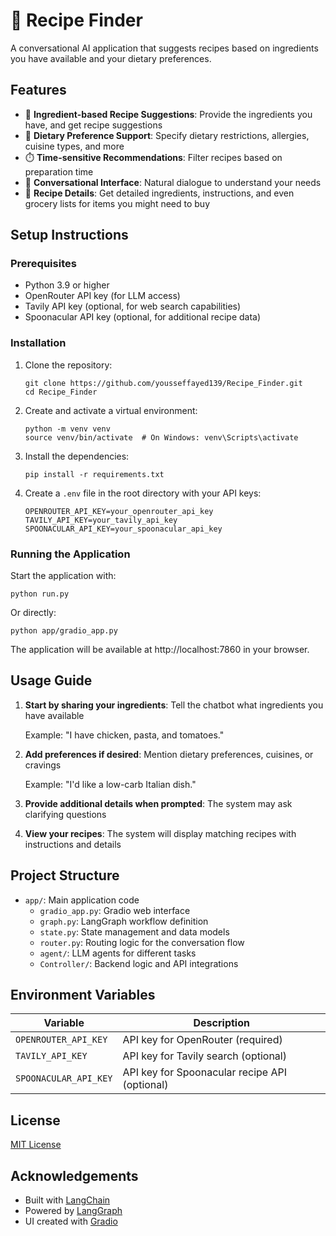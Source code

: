 # 🥗 Recipe Finder

A conversational AI application that suggests recipes based on ingredients you have available and your dietary preferences.

## Features

- 🍳 **Ingredient-based Recipe Suggestions**: Provide the ingredients you have, and get recipe suggestions
- 🥦 **Dietary Preference Support**: Specify dietary restrictions, allergies, cuisine types, and more
- ⏱️ **Time-sensitive Recommendations**: Filter recipes based on preparation time
- 🧠 **Conversational Interface**: Natural dialogue to understand your needs
- 🍕 **Recipe Details**: Get detailed ingredients, instructions, and even grocery lists for items you might need to buy

## Setup Instructions

### Prerequisites

- Python 3.9 or higher
- OpenRouter API key (for LLM access)
- Tavily API key (optional, for web search capabilities)
- Spoonacular API key (optional, for additional recipe data)

### Installation

1. Clone the repository:
   ```
   git clone https://github.com/yousseffayed139/Recipe_Finder.git
   cd Recipe_Finder
   ```

2. Create and activate a virtual environment:
   ```
   python -m venv venv
   source venv/bin/activate  # On Windows: venv\Scripts\activate
   ```

3. Install the dependencies:
   ```
   pip install -r requirements.txt
   ```

4. Create a `.env` file in the root directory with your API keys:
   ```
   OPENROUTER_API_KEY=your_openrouter_api_key
   TAVILY_API_KEY=your_tavily_api_key
   SPOONACULAR_API_KEY=your_spoonacular_api_key
   ```

### Running the Application

Start the application with:

```
python run.py
```

Or directly:

```
python app/gradio_app.py
```

The application will be available at http://localhost:7860 in your browser.

## Usage Guide

1. **Start by sharing your ingredients**: Tell the chatbot what ingredients you have available
   
   Example: "I have chicken, pasta, and tomatoes."

2. **Add preferences if desired**: Mention dietary preferences, cuisines, or cravings
   
   Example: "I'd like a low-carb Italian dish."

3. **Provide additional details when prompted**: The system may ask clarifying questions

4. **View your recipes**: The system will display matching recipes with instructions and details

## Project Structure

- `app/`: Main application code
  - `gradio_app.py`: Gradio web interface
  - `graph.py`: LangGraph workflow definition
  - `state.py`: State management and data models
  - `router.py`: Routing logic for the conversation flow
  - `agent/`: LLM agents for different tasks
  - `Controller/`: Backend logic and API integrations

## Environment Variables

| Variable | Description |
|----------|-------------|
| `OPENROUTER_API_KEY` | API key for OpenRouter (required) |
| `TAVILY_API_KEY` | API key for Tavily search (optional) |
| `SPOONACULAR_API_KEY` | API key for Spoonacular recipe API (optional) |

## License

[MIT License](LICENSE)

## Acknowledgements

- Built with [LangChain](https://github.com/langchain-ai/langchain)
- Powered by [LangGraph](https://github.com/langchain-ai/langgraph)
- UI created with [Gradio](https://github.com/gradio-app/gradio)